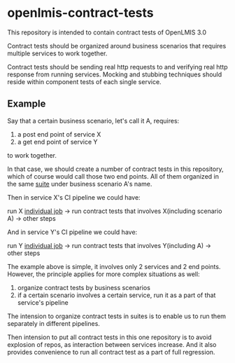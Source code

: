 # openlmis-contract-tests

This repository is intended to contain contract tests of OpenLMIS 3.0

Contract tests should be organized around business scenarios that requires multiple services to work together.

Contract tests should be sending real http requests to and verifying real http response from running services. Mocking and stubbing techniques should reside within component tests of each single service.

## Example

Say that a certain business scenario, let's call it A, requires:
1. a post end point of service X
2. a get end point of service Y

to work together.

In that case, we should create a number of contract tests in this repository, which of course would call those two end points. All of them organized in the same [suite](https://github.com/junit-team/junit4/wiki/aggregating-tests-in-suites) under business scenario A's name.

Then in service X's CI pipeline we could have:

run X [individual job](https://docs.google.com/document/d/1TZ55h0F1fHr901bNN76-A5cc_7PeiD02rla5F9eyPEk/edit#heading=h.opoz13632el) -> run contract tests that involves X(including scenario A) -> other steps

And in service Y's CI pipeline we could have:

run Y [individual job](https://docs.google.com/document/d/1TZ55h0F1fHr901bNN76-A5cc_7PeiD02rla5F9eyPEk/edit#heading=h.opoz13632el) -> run contract tests that involves Y(including A) -> other steps

The example above is simple, it involves only 2 services and 2 end points. However, the principle applies for more complex situations as well:
1. organize contract tests by business scenarios
2. if a certain scenario involves a certain service, run it as a part of that service's pipeline

The intension to organize contract tests in suites is to enable us to run them separately in different pipelines.

Then intension to put all contract tests in this one repository is to avoid explosion of repos, as interaction between services increase. And it also provides convenience to run all contract test as a part of full regression.
